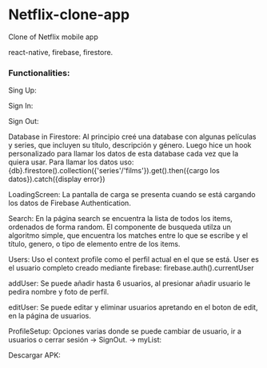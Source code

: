 # Netflix-clone-app

Clone of Netflix mobile app

react-native, firebase, firestore.

### Functionalities:

Sing Up:

Sign In:

Sign Out:

Database in Firestore:
  Al principio creé una database con algunas películas y series, que incluyen su título, descripción y género.
  Luego hice un hook personalizado para llamar los datos de esta database cada vez que la quiera usar.
  Para llamar los datos uso: {db}.firestore().collection({'series'/'films'}).get().then({cargo los datos}).catch({display error})

LoadingScreen:
  La pantalla de carga se presenta cuando se está cargando los datos de Firebase Authentication.

Search:
  En la página search se encuentra la lista de todos los items, ordenados de forma random.
  El componente de busqueda utilza un algoritmo simple, que encuentra los matches entre lo que se escribe y el título, genero, o tipo de elemento entre de los items.

Users:
  Uso el context profile como el perfil actual en el que se está.
  User es el usuario completo creado mediante firebase: firebase.auth().currentUser

addUser:
  Se puede añadir hasta 6 usuarios, al presionar añadir usuario le pedira nombre y foto de perfil.

editUser:
  Se puede editar y eliminar usuarios apretando en el boton de edit, en la página de usuarios.

ProfileSetup:
  Opciones varias donde se puede cambiar de usuario, ir a usuarios o cerrar sesión -> SignOut.
  -> myList:



Descargar APK:

